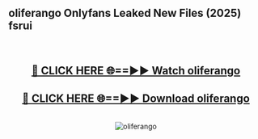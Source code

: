 <h2>oliferango Onlyfans Leaked New Files (2025) fsrui</h2>
<br>
<div align="center">
<h2><a href="https://mediafiles.top/oliferango&ref=git" rel="nofollow">🔴 CLICK HERE 🌐==►► Watch oliferango</a></h2>
<h2><a href="https://mediafiles.top/oliferango&ref=git" rel="nofollow">🔴 CLICK HERE 🌐==►► Download oliferango</a></h2>
<br>
<a href="https://mediafiles.top/oliferango&ref=git" rel="nofollow" data-target="animated-image.originalLink"><img src="https://i.ibb.co.com/xMMVF88/686577567.gif" alt="oliferango" style="max-width: 100%; display: inline-block;" data-target="animated-image.originalImage"></a>
</div>
<br>
<br>